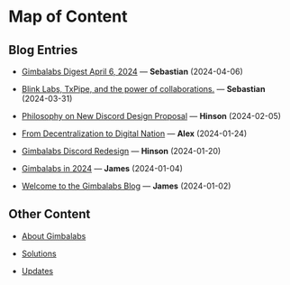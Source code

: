 # Map of Content

## Blog Entries

- [Gimbalabs Digest April 6, 2024](Blog/Digest.md) — **Sebastian** (2024-04-06) 

- [Blink Labs, TxPipe, and the power of collaborations.](Blog/Blink.md) — **Sebastian** (2024-03-31)

- [Philosophy on New Discord Design Proposal](Blog/Philosophy.md) — **Hinson** (2024-02-05)

- [From Decentralization to Digital Nation](Blog/Decentralization.md) — **Alex** (2024-01-24)

- [Gimbalabs Discord Redesign](Blog/Discord.md) — **Hinson** (2024-01-20)

- [Gimbalabs in 2024](Blog/2024.md) — **James** (2024-01-04)

- [Welcome to the Gimbalabs Blog](Blog/Welcome.md) — **James** (2024-01-02)

## Other Content

- [About Gimbalabs](About.md)

- [Solutions](Solutions.md)

- [Updates](Updates.md)
